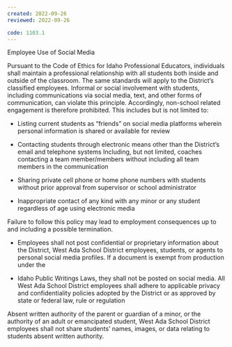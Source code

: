 ```yaml
---
created: 2022-09-26
reviewed: 2022-09-26

code: 1103.1
---
```

 Employee Use of Social Media

Pursuant to the Code of Ethics for Idaho Professional Educators, individuals shall maintain a professional relationship
with all students both inside and outside of the classroom. The same standards will apply to the District’s classified
employees. Informal or social involvement with students, including communications via social media, text, and other
forms of communication, can violate this principle. Accordingly, non-school related engagement is therefore
prohibited. This includes but is not limited to:



- Listing current students as “friends” on social media platforms wherein personal information is shared or
available for review

- Contacting students through electronic means other than the District’s email and telephone systems
Including, but not limited, coaches contacting a team member/members without including all team
members in the communication

- Sharing private cell phone or home phone numbers with students without prior approval from supervisor or
school administrator

- Inappropriate contact of any kind with any minor or any student regardless of age using electronic media

Failure to follow this policy may lead to employment consequences up to and including a possible termination.


- Employees shall not post confidential or proprietary information about the District, West Ada School District
employees, students, or agents to personal social media profiles. If a document is exempt from production under the

- Idaho Public Writings Laws, they shall not be posted on social media. All West Ada School District employees shall
adhere to applicable privacy and confidentiality policies adopted by the District or as approved by state or federal
law, rule or regulation

Absent written authority of the parent or guardian of a minor, or the authority of an adult or emancipated student,
West Ada School District employees shall not share students’ names, images, or data relating to students absent
written authority.


